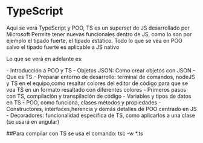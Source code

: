 # TypeScript

<p>
Aqui se verá TypeScript y POO, TS es un superset de JS desarrollado por Microsoft
Permite tener nuevas funcionales dentro de JS, como lo son por ejemplo el tipado fuerte,
el tipado estático. Todo lo que se vea en POO salvo el tipado fuerte es aplicable a JS nativo
<p>

<p>
Lo que se verá en adelante es:
<p>
- Introducción a POO y TS
- Objetos JSON: Como crear objetos con JSON
- Que es TS
- Preparar entorno de desarrollo: terminal de comandos, nodeJS y TS en el equipo,como resaltar colores
del editor de código para que se vea TS en un formato resaltado con diferentes colores
- Primeros pasos con TS, compilación y transpilación de código
- Variables y tipos de datos en TS
- POO, como funciona, clases métodos y propiedades
- Constructores, interfaces,herencia y demás detalles de POO centrado en JS
- Decoradores: funcionalidad específica de TS, como aplicarlos a una clase (se usará en angular)

##Para compilar con TS se usa el comando: tsc -w *.ts